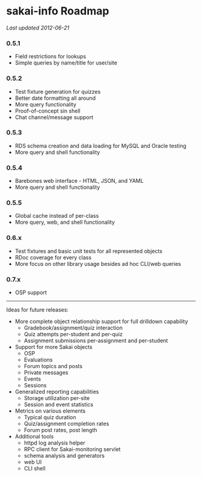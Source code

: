 # sakai-info Roadmap #

*Last updated 2012-06-21*

### 0.5.1 ###

* Field restrictions for lookups
* Simple queries by name/title for user/site

### 0.5.2 ###

* Test fixture generation for quizzes
* Better date formatting all around
* More query functionality
* Proof-of-concept sin shell
* Chat channel/message support

### 0.5.3 ###

* RDS schema creation and data loading for MySQL and Oracle testing
* More query and shell functionality

### 0.5.4 ###

* Barebones web interface - HTML, JSON, and YAML
* More query and shell functionality

### 0.5.5 ###

* Global cache instead of per-class
* More query, web, and shell functionality

### 0.6.x ###

* Test fixtures and basic unit tests for all represented objects
* RDoc coverage for every class
* More focus on other library usage besides ad hoc CLI/web queries

### 0.7.x ###

* OSP support

------

Ideas for future releases:

* More complete object relationship support for full drilldown capability
  * Gradebook/assignment/quiz interaction
  * Quiz attempts per-student and per-quiz
  * Assignment submissions per-assignment and per-student
* Support for more Sakai objects
  * OSP
  * Evaluations
  * Forum topics and posts
  * Private messages
  * Events
  * Sessions
* Generalized reporting capabilities
  * Storage utilization per-site
  * Session and event statistics
* Metrics on various elements
  * Typical quiz duration
  * Quiz/assignment completion rates
  * Forum post rates, post length
* Additional tools
  * httpd log analysis helper
  * RPC client for Sakai-monitoring servlet
  * schema analysis and generators
  * web UI
  * CLI shell

